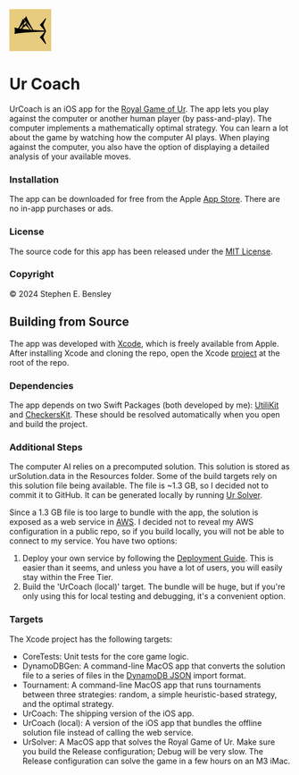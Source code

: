  <img src="docs/app-icon.png" alt="icon" width="75" height="75">

# Ur Coach

UrCoach is an iOS app for the [Royal Game of Ur](https://en.wikipedia.org/wiki/Royal_Game_of_Ur). The app lets you play against the computer or another human player (by pass-and-play). The computer implements a mathematically optimal strategy. You can learn a lot about the game by watching how the computer AI plays. When playing against the computer, you also have the option of displaying a detailed analysis of your available moves.

### Installation

The app can be downloaded for free from the Apple [App Store](https://apps.apple.com/us/app/queah/id6670455978/). There are no in-app purchases or ads.

### License

The source code for this app has been released under the [MIT License](LICENSE).

### Copyright

© 2024 Stephen E. Bensley

## Building from Source

The app was developed with [Xcode](https://developer.apple.com/xcode/), which is freely available from Apple. After installing Xcode and cloning the repo, open the Xcode [project](UrCoach.xcodeproj) at the root of the repo.

### Dependencies

The app depends on two Swift Packages (both developed by me): [UtiliKit](https://github.com/stephenbensley/UtiliKit) and [CheckersKit](https://github.com/stephenbensley/CheckersKit). These should be resolved automatically when you open and build the project.

### Additional Steps

The computer AI relies on a precomputed solution. This solution is stored as urSolution.data in the Resources folder. Some of the build targets rely on this solution file being available. The file is ~1.3 GB, so I decided not to commit it to GitHub. It can be generated locally by running [Ur Solver](UrSolver).

Since a 1.3 GB file is too large to bundle with the app, the solution is exposed as a web service in [AWS](https://aws.amazon.com). I decided not to reveal my AWS configuration in a public repo, so if you build locally, you will not be able to connect to my service. You have two options:

1. Deploy your own service by following the [Deployment Guide](AWS/Deployment.md). This is easier than it seems, and unless you have a lot of users, you will easily stay within the Free Tier.
2. Build the 'UrCoach (local)' target. The bundle will be huge, but if you're only using this for local testing and debugging, it's a convenient option.

### Targets

The Xcode project has the following targets:

- CoreTests: Unit tests for the core game logic.
- DynamoDBGen: A command-line MacOS app that converts the solution file to a series of files in the [DynamoDB JSON](https://docs.aws.amazon.com/amazondynamodb/latest/developerguide/S3DataImport.Format.html) import format.
- Tournament: A command-line MacOS app that runs tournaments between three strategies: random, a simple heuristic-based strategy, and the optimal strategy.
- UrCoach: The shipping version of the iOS app.
- UrCoach (local): A version of the iOS app that bundles the offline solution file instead of calling the web service.
- UrSolver: A MacOS app that solves the Royal Game of Ur. Make sure you build the Release configuration; Debug will be very slow. The Release configuration can solve the game in a few hours on an M3 iMac.
